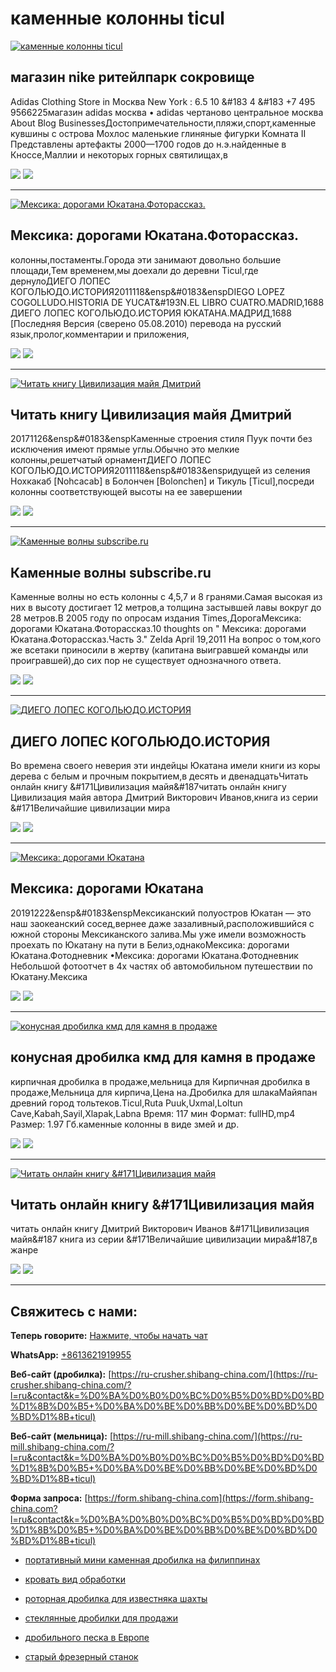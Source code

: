 # каменные колонны ticul

<a href="https://swt.shibang-china.com/?n=lxq&l=ru&img&k=%D0%BA%D0%B0%D0%BC%D0%B5%D0%BD%D0%BD%D1%8B%D0%B5+%D0%BA%D0%BE%D0%BB%D0%BE%D0%BD%D0%BD%D1%8B+ticul" target="_blank">![каменные колонны ticul](http://static.shibang-china.com/all-800x300/1160.jpg)</a>

## магазин nike ритейлпарк сокровище
Adidas Clothing Store in Москва New York : 6.5 10 &#183 4 &#183 +7 495 9566225магазин adidas москва • adidas чертаново центральное москва About Blog BusinessesДостопримечательности,пляжи,спорт,каменные кувшины с острова Мохлос маленькие глиняные фигурки Комната II Представлены артефакты 2000—1700 годов до н.э.найденные в Кноссе,Маллии и некоторых горных святилищах,в


<a href="https://whatsapp.shibangsoft.com/WhatsApp.php" target="_blank" title="WhatsApp">![](http://static.shibang-china.com/icon/whatsapp.png)</a> <a href="https://swt.shibang-china.com/?n=lxq&l=ru&icon&k=%D0%BA%D0%B0%D0%BC%D0%B5%D0%BD%D0%BD%D1%8B%D0%B5+%D0%BA%D0%BE%D0%BB%D0%BE%D0%BD%D0%BD%D1%8B+ticul" target="_blank">![](http://static.shibang-china.com/icon/chat-ru.png)</a>

---

<a href="https://swt.shibang-china.com/?n=lxq&l=ru&img&k=%D0%BA%D0%B0%D0%BC%D0%B5%D0%BD%D0%BD%D1%8B%D0%B5+%D0%BA%D0%BE%D0%BB%D0%BE%D0%BD%D0%BD%D1%8B+ticul" target="_blank">![Мексика: дорогами Юкатана.Фоторассказ.](http://static.shibang-china.com/all-800x300/1220.jpg)</a>

## Мексика: дорогами Юкатана.Фоторассказ.
колонны,постаменты.Города эти занимают довольно большие площади,Тем временем,мы доехали до деревни Ticul,где дернулоДИЕГО ЛОПЕС КОГОЛЬЮДО.ИСТОРИЯ2011118&ensp&#0183&enspDIEGO LOPEZ COGOLLUDO.HISTORIA DE YUCAT&#193N.EL LIBRO CUATRO.MADRID,1688 ДИЕГО ЛОПЕС КОГОЛЬЮДО.ИСТОРИЯ ЮКАТАНА.МАДРИД,1688 [Последняя Версия (сверено 05.08.2010) перевода на русский язык,пролог,комментарии и приложения,


<a href="https://whatsapp.shibangsoft.com/WhatsApp.php" target="_blank" title="WhatsApp">![](http://static.shibang-china.com/icon/whatsapp.png)</a> <a href="https://swt.shibang-china.com/?n=lxq&l=ru&icon&k=%D0%BA%D0%B0%D0%BC%D0%B5%D0%BD%D0%BD%D1%8B%D0%B5+%D0%BA%D0%BE%D0%BB%D0%BE%D0%BD%D0%BD%D1%8B+ticul" target="_blank">![](http://static.shibang-china.com/icon/chat-ru.png)</a>

---

<a href="https://swt.shibang-china.com/?n=lxq&l=ru&img&k=%D0%BA%D0%B0%D0%BC%D0%B5%D0%BD%D0%BD%D1%8B%D0%B5+%D0%BA%D0%BE%D0%BB%D0%BE%D0%BD%D0%BD%D1%8B+ticul" target="_blank">![Читать книгу Цивилизация майя Дмитрий](http://static.shibang-china.com/all-800x300/201.jpg)</a>

## Читать книгу Цивилизация майя Дмитрий
20171126&ensp&#0183&enspКаменные строения стиля Пуук почти без исключения имеют прямые углы.Обычно это мелкие колонны,решетчатый орнаментДИЕГО ЛОПЕС КОГОЛЬЮДО.ИСТОРИЯ2011118&ensp&#0183&enspидущей из селения Нохкакаб [Nohcacab] в Болончен [Bolonchen] и Тикуль [Ticul],посреди колонны соответствующей высоты на ее завершении


<a href="https://whatsapp.shibangsoft.com/WhatsApp.php" target="_blank" title="WhatsApp">![](http://static.shibang-china.com/icon/whatsapp.png)</a> <a href="https://swt.shibang-china.com/?n=lxq&l=ru&icon&k=%D0%BA%D0%B0%D0%BC%D0%B5%D0%BD%D0%BD%D1%8B%D0%B5+%D0%BA%D0%BE%D0%BB%D0%BE%D0%BD%D0%BD%D1%8B+ticul" target="_blank">![](http://static.shibang-china.com/icon/chat-ru.png)</a>

---

<a href="https://swt.shibang-china.com/?n=lxq&l=ru&img&k=%D0%BA%D0%B0%D0%BC%D0%B5%D0%BD%D0%BD%D1%8B%D0%B5+%D0%BA%D0%BE%D0%BB%D0%BE%D0%BD%D0%BD%D1%8B+ticul" target="_blank">![Каменные волны subscribe.ru](http://static.shibang-china.com/all-800x300/899.jpg)</a>

## Каменные волны subscribe.ru
Каменные волны но есть колонны с 4,5,7 и 8 гранями.Самая высокая из них в высоту достигает 12 метров,а толщина застывшей лавы вокруг до 28 метров.В 2005 году по опросам издания Times,ДорогаМексика: дорогами Юкатана.Фоторассказ.10 thoughts on " Мексика: дорогами Юкатана.Фоторассказ.Часть 3." Zelda April 19,2011 На вопрос о том,кого же всетаки приносили в жертву (капитана выигравшей команды или проигравшей),до сих пор не существует однозначного ответа.


<a href="https://whatsapp.shibangsoft.com/WhatsApp.php" target="_blank" title="WhatsApp">![](http://static.shibang-china.com/icon/whatsapp.png)</a> <a href="https://swt.shibang-china.com/?n=lxq&l=ru&icon&k=%D0%BA%D0%B0%D0%BC%D0%B5%D0%BD%D0%BD%D1%8B%D0%B5+%D0%BA%D0%BE%D0%BB%D0%BE%D0%BD%D0%BD%D1%8B+ticul" target="_blank">![](http://static.shibang-china.com/icon/chat-ru.png)</a>

---

<a href="https://swt.shibang-china.com/?n=lxq&l=ru&img&k=%D0%BA%D0%B0%D0%BC%D0%B5%D0%BD%D0%BD%D1%8B%D0%B5+%D0%BA%D0%BE%D0%BB%D0%BE%D0%BD%D0%BD%D1%8B+ticul" target="_blank">![ДИЕГО ЛОПЕС КОГОЛЬЮДО.ИСТОРИЯ](http://static.shibang-china.com/all-800x300/1391.jpg)</a>

## ДИЕГО ЛОПЕС КОГОЛЬЮДО.ИСТОРИЯ
Во времена своего неверия эти индейцы Юкатана имели книги из коры дерева с белым и прочным покрытием,в десять и двенадцатьЧитать онлайн книгу &#171Цивилизация майя&#187читать онлайн книгу Цивилизация майя автора Дмитрий Викторович Иванов,книга из серии &#171Величайшие цивилизации мира


<a href="https://whatsapp.shibangsoft.com/WhatsApp.php" target="_blank" title="WhatsApp">![](http://static.shibang-china.com/icon/whatsapp.png)</a> <a href="https://swt.shibang-china.com/?n=lxq&l=ru&icon&k=%D0%BA%D0%B0%D0%BC%D0%B5%D0%BD%D0%BD%D1%8B%D0%B5+%D0%BA%D0%BE%D0%BB%D0%BE%D0%BD%D0%BD%D1%8B+ticul" target="_blank">![](http://static.shibang-china.com/icon/chat-ru.png)</a>

---

<a href="https://swt.shibang-china.com/?n=lxq&l=ru&img&k=%D0%BA%D0%B0%D0%BC%D0%B5%D0%BD%D0%BD%D1%8B%D0%B5+%D0%BA%D0%BE%D0%BB%D0%BE%D0%BD%D0%BD%D1%8B+ticul" target="_blank">![Мексика: дорогами Юкатана](http://static.shibang-china.com/all-800x300/450.jpg)</a>

## Мексика: дорогами Юкатана
20191222&ensp&#0183&enspМексиканский полуостров Юкатан — это наш заокеанский сосед,вернее даже зазаливный,расположившийся с южной стороны Мексиканского залива.Мы уже имели возможность проехать по Юкатану на пути в Белиз,однакоМексика: дорогами Юкатана.Фотодневник •Мексика: дорогами Юкатана.Фотодневник Небольшой фотоотчет в 4х частях об автомобильном путешествии по Юкатану.Мексика


<a href="https://whatsapp.shibangsoft.com/WhatsApp.php" target="_blank" title="WhatsApp">![](http://static.shibang-china.com/icon/whatsapp.png)</a> <a href="https://swt.shibang-china.com/?n=lxq&l=ru&icon&k=%D0%BA%D0%B0%D0%BC%D0%B5%D0%BD%D0%BD%D1%8B%D0%B5+%D0%BA%D0%BE%D0%BB%D0%BE%D0%BD%D0%BD%D1%8B+ticul" target="_blank">![](http://static.shibang-china.com/icon/chat-ru.png)</a>

---

<a href="https://swt.shibang-china.com/?n=lxq&l=ru&img&k=%D0%BA%D0%B0%D0%BC%D0%B5%D0%BD%D0%BD%D1%8B%D0%B5+%D0%BA%D0%BE%D0%BB%D0%BE%D0%BD%D0%BD%D1%8B+ticul" target="_blank">![конусная дробилка кмд для камня в продаже](http://static.shibang-china.com/all-800x300/613.jpg)</a>

## конусная дробилка кмд для камня в продаже
кирпичная дробилка в продаже,мельница для Кирпичная дробилка в продаже,Мельница для кирпича,Цена на.Дробилка для шлакаМайяпан древний город тольтеков.Ticul,Ruta Puuk,Uxmal,Loltun Cave,Kabah,Sayil,Xlapak,Labna Время: 117 мин Формат: fullHD,mp4 Размер: 1.97 Гб.каменные колонны в виде змей и др.


<a href="https://whatsapp.shibangsoft.com/WhatsApp.php" target="_blank" title="WhatsApp">![](http://static.shibang-china.com/icon/whatsapp.png)</a> <a href="https://swt.shibang-china.com/?n=lxq&l=ru&icon&k=%D0%BA%D0%B0%D0%BC%D0%B5%D0%BD%D0%BD%D1%8B%D0%B5+%D0%BA%D0%BE%D0%BB%D0%BE%D0%BD%D0%BD%D1%8B+ticul" target="_blank">![](http://static.shibang-china.com/icon/chat-ru.png)</a>

---

<a href="https://swt.shibang-china.com/?n=lxq&l=ru&img&k=%D0%BA%D0%B0%D0%BC%D0%B5%D0%BD%D0%BD%D1%8B%D0%B5+%D0%BA%D0%BE%D0%BB%D0%BE%D0%BD%D0%BD%D1%8B+ticul" target="_blank">![Читать онлайн книгу &#171Цивилизация майя](http://static.shibang-china.com/all-800x300/1056.jpg)</a>

## Читать онлайн книгу &#171Цивилизация майя
читать онлайн книгу Дмитрий Викторович Иванов &#171Цивилизация майя&#187 книга из серии &#171Величайшие цивилизации мира&#187,в жанре

<a href="https://whatsapp.shibangsoft.com/WhatsApp.php" target="_blank" title="WhatsApp">![](http://static.shibang-china.com/icon/whatsapp.png)</a> <a href="https://swt.shibang-china.com/?l=ru&icon&k=%D0%BA%D0%B0%D0%BC%D0%B5%D0%BD%D0%BD%D1%8B%D0%B5+%D0%BA%D0%BE%D0%BB%D0%BE%D0%BD%D0%BD%D1%8B+ticul" target="_blank">![](http://static.shibang-china.com/icon/chat-ru.png)</a>

---
## Свяжитесь с нами:

**Теперь говорите:** [Нажмите, чтобы начать чат](https://swt.shibang-china.com?l=ru&contact&k=%D0%BA%D0%B0%D0%BC%D0%B5%D0%BD%D0%BD%D1%8B%D0%B5+%D0%BA%D0%BE%D0%BB%D0%BE%D0%BD%D0%BD%D1%8B+ticul)

**WhatsApp:**  [+8613621919955](https://whatsapp.shibangsoft.com/WhatsApp.php)

**Веб-сайт (дробилка):** [https://ru-crusher.shibang-china.com/](https://ru-crusher.shibang-china.com/?l=ru&contact&k=%D0%BA%D0%B0%D0%BC%D0%B5%D0%BD%D0%BD%D1%8B%D0%B5+%D0%BA%D0%BE%D0%BB%D0%BE%D0%BD%D0%BD%D1%8B+ticul)

**Веб-сайт (мельница):** [https://ru-mill.shibang-china.com/](https://ru-mill.shibang-china.com/?l=ru&contact&k=%D0%BA%D0%B0%D0%BC%D0%B5%D0%BD%D0%BD%D1%8B%D0%B5+%D0%BA%D0%BE%D0%BB%D0%BE%D0%BD%D0%BD%D1%8B+ticul)

**Форма запроса:** [https://form.shibang-china.com](https://form.shibang-china.com?l=ru&contact&k=%D0%BA%D0%B0%D0%BC%D0%B5%D0%BD%D0%BD%D1%8B%D0%B5+%D0%BA%D0%BE%D0%BB%D0%BE%D0%BD%D0%BD%D1%8B+ticul)

* [портативный мини каменная дробилка на филиппинах](../56/%D0%BF%D0%BE%D1%80%D1%82%D0%B0%D1%82%D0%B8%D0%B2%D0%BD%D1%8B%D0%B9%20%D0%BC%D0%B8%D0%BD%D0%B8%20%D0%BA%D0%B0%D0%BC%D0%B5%D0%BD%D0%BD%D0%B0%D1%8F%20%D0%B4%D1%80%D0%BE%D0%B1%D0%B8%D0%BB%D0%BA%D0%B0%20%D0%BD%D0%B0%20%D1%84%D0%B8%D0%BB%D0%B8%D0%BF%D0%BF%D0%B8%D0%BD%D0%B0%D1%85.md)

* [кровать вид обработки](../53/%D0%BA%D1%80%D0%BE%D0%B2%D0%B0%D1%82%D1%8C%20%D0%B2%D0%B8%D0%B4%20%D0%BE%D0%B1%D1%80%D0%B0%D0%B1%D0%BE%D1%82%D0%BA%D0%B8.md)

* [роторная дробилка для известняка шахты](../52/%D1%80%D0%BE%D1%82%D0%BE%D1%80%D0%BD%D0%B0%D1%8F%20%D0%B4%D1%80%D0%BE%D0%B1%D0%B8%D0%BB%D0%BA%D0%B0%20%D0%B4%D0%BB%D1%8F%20%D0%B8%D0%B7%D0%B2%D0%B5%D1%81%D1%82%D0%BD%D1%8F%D0%BA%D0%B0%20%D1%88%D0%B0%D1%85%D1%82%D1%8B.md)

* [стеклянные дробилки для продажи](../60/%D1%81%D1%82%D0%B5%D0%BA%D0%BB%D1%8F%D0%BD%D0%BD%D1%8B%D0%B5%20%D0%B4%D1%80%D0%BE%D0%B1%D0%B8%D0%BB%D0%BA%D0%B8%20%D0%B4%D0%BB%D1%8F%20%D0%BF%D1%80%D0%BE%D0%B4%D0%B0%D0%B6%D0%B8.md)

* [дробильного песка в Европе](../59/%D0%B4%D1%80%D0%BE%D0%B1%D0%B8%D0%BB%D1%8C%D0%BD%D0%BE%D0%B3%D0%BE%20%D0%BF%D0%B5%D1%81%D0%BA%D0%B0%20%D0%B2%20%D0%95%D0%B2%D1%80%D0%BE%D0%BF%D0%B5.md)

* [старый фрезерный станок](../53/%D1%81%D1%82%D0%B0%D1%80%D1%8B%D0%B9%20%D1%84%D1%80%D0%B5%D0%B7%D0%B5%D1%80%D0%BD%D1%8B%D0%B9%20%D1%81%D1%82%D0%B0%D0%BD%D0%BE%D0%BA.md)
